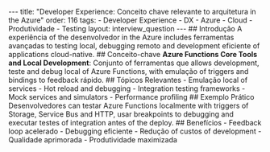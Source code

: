 --- title: "Developer Experience: Conceito chave relevante to arquitetura in the Azure" order: 116 tags: - Developer Experience - DX - Azure - Cloud - Produtividade - Testing layout: interview_question --- ## Introdução A experiência of the desenvolvedor in the Azure includes ferramentas avançadas to testing local, debugging remoto and development eficiente of applications cloud-native. ## Conceito-chave **Azure Functions Core Tools and Local Development**: Conjunto of ferramentas que allows development, teste and debug local of Azure Functions, with emulação of triggers and bindings to feedback rápido. ## Tópicos Relevantes - Emulação local of services - Hot reload and debugging - Integration testing frameworks - Mock services and simulators - Performance profiling ## Exemplo Prático Desenvolvedores can testar Azure Functions localmente with triggers of Storage, Service Bus and HTTP, usar breakpoints to debugging and executar testes of integration antes of the deploy. ## Benefícios - Feedback loop acelerado - Debugging eficiente - Redução of custos of development - Qualidade aprimorada - Produtividade maximizada